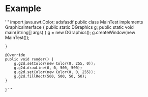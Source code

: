 # Example
'''
import java.awt.Color;
adsfasdf
public class MainTest implements GraphicsInterface {
	public static DGraphics g;
	public static void main(String[] args) {
		g = new DGraphics();
		g.createWindow(new MainTest());

		
	}

	@Override
	public void render() {
		g.g2d.setColor(new Color(0, 255, 0));
		g.g2d.drawLine(0, 0, 500, 500);
		g.g2d.setColor(new Color(0, 0, 255));
		g.g2d.fillRect(500, 500, 50, 50);
	}
	
}
'''

